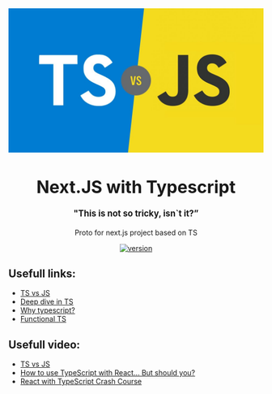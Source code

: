 <div align="center">
    <img src="./public/tsvsjs.jpg" alt="TSVSJS" align="center">
</div>
<big>
  <h1 align="center">Next.JS with Typescript</h1>
</big>
<p align="center">
  <big>
    <h4 align="center">
      "This is not so tricky, isn`t it?”
    </h4>
  </big>
</p>
<p align="center">
  Proto for next.js project based on TS
</p>
<p align="center">
<a href="">
  <img src="https://img.shields.io/badge/version-0.1-blue.svg" alt="version">
</a>
</p>
<p align="center">
</p>

## Usefull links:


- [TS vs JS](https://www.monocubed.com/typescript-vs-javascript/)
- [Deep dive in TS](https://basarat.gitbook.io/typescript/)
- [Why typescript?](https://serokell.io/blog/why-typescript)
- [Functional TS](https://www.typescriptlang.org/docs/handbook/typescript-in-5-minutes-func.html)

## Usefull video:

- [TS vs JS](https://www.youtube.com/watch?v=D6or2gdrHRE)
- [How to use TypeScript with React... But should you?](https://www.youtube.com/watch?v=ydkQlJhodio)
- [React with TypeScript Crash Course](https://www.youtube.com/watch?v=jrKcJxF0lAU)